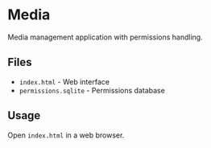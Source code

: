 # Media

Media management application with permissions handling.

## Files

- `index.html` - Web interface
- `permissions.sqlite` - Permissions database

## Usage

Open `index.html` in a web browser.